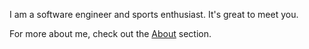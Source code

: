 I am a software engineer and sports enthusiast. It's great to meet you.

For more about me, check out the [About](/about) section.
